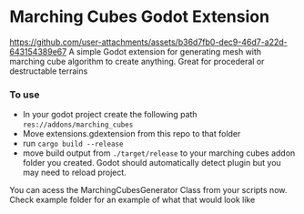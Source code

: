 # Marching Cubes Godot Extension
https://github.com/user-attachments/assets/b36d7fb0-dec9-46d7-a22d-643154389e67
A simple Godot extension for generating mesh with marching cube algorithm to create anything. Great for procederal or destructable terrains

### To use 
- In your godot project create the following path `res://addons/marching_cubes`  
- Move extensions.gdextension from this repo to that folder  
- run `cargo build --release`  
- move build output from `./target/release` to your marching cubes addon folder you created. Godot should automatically detect plugin but you may need to reload project.   

You can acess the MarchingCubesGenerator Class from your scripts now. Check example folder for an example of what that would look like 


